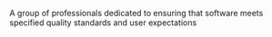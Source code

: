 A group of professionals dedicated to ensuring that software meets specified quality standards and user expectations